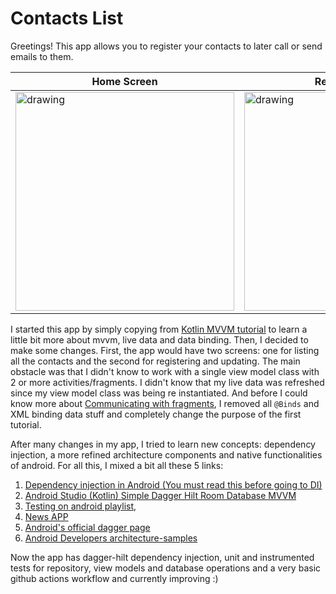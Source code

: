 # Contacts List

Greetings! This app allows you to register your contacts to later call or send emails to them.


| Home Screen      | Register Screen      |
|------------|-------------|
|   <img src="https://user-images.githubusercontent.com/66192808/116832889-d6a76d80-ab8c-11eb-80e5-1a48cd3e9c4c.gif" alt="drawing" width="350"/>|<img src="https://user-images.githubusercontent.com/66192808/116832886-d5764080-ab8c-11eb-943c-6467ab9b02fe.gif" alt="drawing" width="350">|

I started this app by simply copying from [Kotlin MVVM tutorial](https://www.youtube.com/watch?v=v2yocpEcE_g) to learn a little bit more about mvvm, live data and data binding.
Then, I decided to make some changes. First, the app would have two screens: one for listing all the contacts and the second for registering and updating. The main obstacle was that I didn't know to work with a single view model class with 2 or more activities/fragments. I didn't know that my live data was refreshed since my view model class was being re instantiated. And before I could know more about [Communicating with fragments](https://developer.android.com/guide/fragments/communicate), I removed all ``@Binds`` and XML binding data stuff and completely change the purpose of the first tutorial.

After many changes in my app, I tried to learn new concepts: dependency injection, a more refined architecture components and native functionalities of android.
For all this, I mixed a bit all these 5 links:
1. [Dependency injection in Android (You must read this before going to DI)](https://developer.android.com/training/dependency-injection?hl=en-us)
2. [Android Studio (Kotlin) Simple Dagger Hilt Room Database MVVM](https://www.youtube.com/watch?v=EMqlwjdNKcw&t=2007s)
3. [Testing on android playlist](https://www.youtube.com/playlist?list=PLQkwcJG4YTCSYJ13G4kVIJ10X5zisB2Lq),
4. [News APP](https://www.youtube.com/watch?v=kWAuZDIRdi8&t=549s)
5. [Android's official dagger page](https://developer.android.com/training/dependency-injection/dagger-android?hl=en-us)
6. [Android Developers architecture-samples](https://github.com/android/architecture-samples)

Now the app has dagger-hilt dependency injection, unit and instrumented tests for repository, view models and database operations and a very basic github actions workflow and currently improving :)

